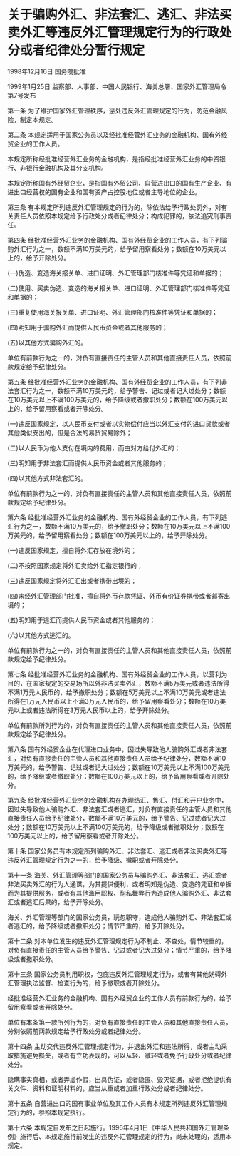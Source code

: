 # 关于骗购外汇、非法套汇、逃汇、非法买卖外汇等违反外汇管理规定行为的行政处分或者纪律处分暂行规定

1998年12月16日 国务院批准　

1999年1月25日 监察部、人事部、中国人民银行、海关总署、国家外汇管理局令第7号发布　



第一条 为了维护国家外汇管理秩序，惩处违反外汇管理规定的行为，防范金融风险，制定本规定。

第二条 本规定适用于国家公务员以及经批准经营外汇业务的金融机构、国有外经贸企业的工作人员。

本规定所称经批准经营外汇业务的金融机构，是指经批准经营外汇业务的中资银行、非银行金融机构及其分支机构。

本规定所称国有外经贸企业，是指国有外贸公司、自营进出口的国有生产企业、有进出口经营权的国有企业和国有资产占控股地位或者主导地位的企业。

第三条 有本规定所列违反外汇管理规定的行为的，除依法给予行政处罚外，对有关责任人员依照本规定给予行政处分或者纪律处分；构成犯罪的，依法追究刑事责任。

第四条 经批准经营外汇业务的金融机构、国有外经贸企业的工作人员，有下列骗购外汇行为之一，数额不满10万美元的，给予留用察看处分；数额在10万美元以上的，给予开除处分。

(一)伪造、变造海关报关单、进口证明、外汇管理部门核准件等凭证和单据的；

(二)使用、买卖伪造、变造的海关报关单、进口证明、外汇管理部门核准件等凭证和单据的；

(三)重复使用海关报关单、进口证明、外汇管理部门核准件等凭证和单据的；

(四)明知用于骗购外汇而提供人民币资金或者其他服务的；

(五)以其他方式骗购外汇的。

单位有前款行为之一的，对负有直接责任的主管人员和其他直接责任人员，依照前款规定给予纪律处分。

第五条 经批准经营外汇业务的金融机构、国有外经贸企业的工作人员，有下列非法套汇行为之一，数额不满10万美元的，给予警告、记过或者记大过处分；数额在10万美元以上不满100万美元的，给予降级或者撤职处分；数额在100万美元以上的，给予留用察看或者开除处分。

(一)违反国家规定，以人民币支付或者以实物偿付应当以外汇支付的进口货款或者其他类似支出的，但是合法的易货贸易除外；

(二)以人民币为他人支付在境内的费用，而由对方给付外汇的；

(三)明知用于非法套汇而提供人民币资金或者其他服务的；

(四)以其他方式非法套汇的。

单位有前款行为之一的，对负有直接责任的主管人员和其他直接责任人员，依照前款规定给予纪律处分。

第六条 经批准经营外汇业务的金融机构、国有外经贸企业的工作人员，有下列逃汇行为之一，数额不满10万美元的，给予撤职处分；数额在10万美元以上不满100万美元的，给予留用察看处分；数额在100万美元以上的，给予开除处分。

(一)违反国家规定，擅自将外汇存放在境外的；

(二)不按照国家规定将外汇卖给外汇指定银行的；

(三)违反国家规定将外汇汇出或者携带出境的；

(四)未经外汇管理部门批准，擅自将外币存款凭证、外币有价证券携带或者邮寄出境的；

(五)明知用于逃汇而提供人民币资金或者其他服务的；

(六)以其他方式逃汇的。

单位有前款行为之一的，对负有直接责任的主管人员和其他直接责任人员，依照前款规定给予纪律处分。

第七条 经批准经营外汇业务的金融机构、国有外经贸企业的工作人员，以营利为目的，在国家规定的交易场所以外非法买卖外汇，数额不满5万美元或者违法所得不满1万元人民币的，给予撤职处分；数额在5万美元以上不满10万美元或者违法所得在1万元人民币以上不满3万元人民币的，给予留用察看处分；数额在10万美元以上或者违法所得在3万元人民币以上的，给予开除处分。

单位有前款所列行为的，对负有直接责任的主管人员和其他直接责任人员，依照前款规定给予纪律处分。

第八条 国有外经贸企业在代理进口业务中，因过失导致他人骗购外汇或者非法套汇，对负有直接责任的主管人员和其他直接责任人员给予纪律处分，数额不满10万美元的，给予警告、记过或者记大过处分；数额在10万美元以上不满100万美元的，给予降级或者撤职处分；数额在100万美元以上的，给予留用察看或者开除处分。

第九条 经批准经营外汇业务的金融机构在办理结汇、售汇、付汇和开户业务中，因过失导致他人骗购外汇、非法套汇或者逃汇，对负有直接责任的主管人员和其他直接责任人员给予纪律处分，数额不满10万美元的，给予警告、记过或者记大过处分；数额在10万美元以上不满100万美元的，给予降级或者撤职处分；数额在100万美元以上的，给予留用察看或者开除处分。

第十条 国家公务员有本规定所列骗购外汇、非法套汇、逃汇或者非法买卖外汇等违反外汇管理规定行为之一的，给予降级、撤职或者开除处分。

第十一条 海关、外汇管理等部门的国家公务员与骗购外汇、非法套汇、逃汇或者非法买卖外汇的行为人通谋，为其提供便利，或者明知是伪造、变造的凭证和单据而为其提供服务，或者有其他滥用职权、徇私舞弊行为造成他人骗购外汇、非法套汇或者逃汇后果的，给予开除处分。

海关、外汇管理等部门的国家公务员，玩忽职守，造成他人骗购外汇、非法套汇或者逃汇的，给予降级或者撤职处分；情节严重的，给予开除处分。

第十二条 对本单位发生的违反外汇管理规定行为不制止、不查处，情节较重的，对负有直接责任的主管人员给予警告、记过或者记大过处分；情节严重的，给予降级或者撤职处分。

第十三条 国家公务员利用职权，包庇违反外汇管理规定行为，或者有其他妨碍外汇管理执法监督、检查行为的，给予撤职或者开除处分。

经批准经营外汇业务的金融机构、国有外经贸企业的工作人员有前款行为的，给予留用察看或者开除处分。

单位有本条第一款所列行为的，对负有直接责任的主管人员和其他直接责任人员，分别依照前两款规定给予行政处分或者纪律处分。

第十四条 主动交代违反外汇管理规定行为，并退出外汇和违法所得，或者主动采取措施避免损失，或者有立功表现的，可以从轻、减轻或者免予行政处分或者纪律处分。

隐瞒事实真相，或者弄虚作假，出具伪证，或者隐匿、毁灭证据，或者拒绝提供有关文件、资料和证明材料的，应当从重或者加重行政处分或者纪律处分。

第十五条 自营进出口的国有事业单位及其工作人员有本规定所列违反外汇管理规定行为的，参照本规定执行。

第十六条 本规定自发布之日起施行。1996年4月1日《中华人民共和国外汇管理条例》施行后、本规定施行前发生的违反外汇管理规定的行为，尚未处理的，适用本规定。